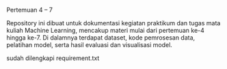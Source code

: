 Pertemuan 4 – 7

Repository ini dibuat untuk dokumentasi kegiatan praktikum dan tugas mata kuliah Machine Learning, mencakup materi mulai dari pertemuan ke-4 hingga ke-7.
Di dalamnya terdapat dataset, kode pemrosesan data, pelatihan model, serta hasil evaluasi dan visualisasi model.

sudah dilengkapi requirement.txt